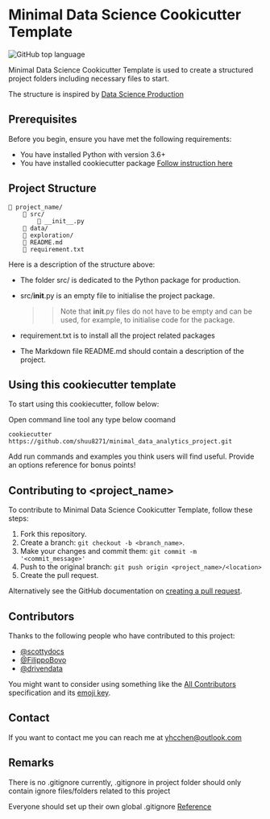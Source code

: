 # Minimal Data Science Cookicutter Template

<!--- These are examples. See https://shields.io for others or to customize this set of shields. You might want to include dependencies, project status and licence info here --->
![GitHub top language](https://img.shields.io/github/languages/top/shuu8271/minimal_data_analytics_project?style=plastic)

Minimal Data Science Cookicutter Template is used to create a structured project folders including necessary files to start.

The structure is inspired by [Data Science Production](https://github.com/FilippoBovo/production-data-science/tree/master/tutorial/a-setup)

## Prerequisites

Before you begin, ensure you have met the following requirements:
<!--- These are just example requirements. Add, duplicate or remove as required --->
* You have installed Python with version 3.6+
* You have installed cookiecutter package [Follow instruction here](https://cookiecutter.readthedocs.io/en/latest/installation.html)

## Project Structure
```
📁 project_name/
    📁 src/
        📄 __init__.py
    📁 data/
    📁 exploration/
    📄 README.md
    📄 requirement.txt
```
Here is a description of the structure above:

* The folder src/ is dedicated to the Python package for production.

* src/__init__.py is an empty file to initialise the project package.

    >> Note that __init__.py files do not have to be empty and can be used, for example, to initialise code for the package.

* requirement.txt is to install all the project related packages

* The Markdown file README.md should contain a description of the project.


## Using this cookiecutter template

To start using this cookiecutter,  follow below:

Open command line tool any type below coomand
```
cookiecutter https://github.com/shuu8271/minimal_data_analytics_project.git
```

Add run commands and examples you think users will find useful. Provide an options reference for bonus points!

## Contributing to <project_name>
<!--- If your README is long or you have some specific process or steps you want contributors to follow, consider creating a separate CONTRIBUTING.md file--->
To contribute to Minimal Data Science Cookicutter Template, follow these steps:

1. Fork this repository.
2. Create a branch: `git checkout -b <branch_name>`.
3. Make your changes and commit them: `git commit -m '<commit_message>'`
4. Push to the original branch: `git push origin <project_name>/<location>`
5. Create the pull request.

Alternatively see the GitHub documentation on [creating a pull request](https://help.github.com/en/github/collaborating-with-issues-and-pull-requests/creating-a-pull-request).

## Contributors

Thanks to the following people who have contributed to this project:

* [@scottydocs](https://github.com/scottydocs)
* [@FilippoBovo](https://github.com/FilippoBovo/production-data-science/)
* [@drivendata](https://drivendata.github.io/cookiecutter-data-science/)

You might want to consider using something like the [All Contributors](https://github.com/all-contributors/all-contributors) specification and its [emoji key](https://allcontributors.org/docs/en/emoji-key).

## Contact

If you want to contact me you can reach me at yhcchen@outlook.com


## Remarks

There is no .gitignore currently, .gitignore in project folder should only contain ignore files/folders related to this project

Everyone should set up their own global .gitignore
[Reference](https://sebastiandedeyne.com/setting-up-a-global-gitignore-file/)
